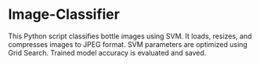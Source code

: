 # Image-Classifier
This Python script classifies bottle images using SVM. It loads, resizes, and compresses images to JPEG format. SVM parameters are optimized using Grid Search. Trained model accuracy is evaluated and saved.
